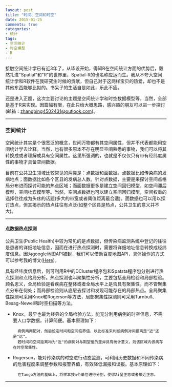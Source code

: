 ```yaml
---
layout: post
title: "时间、空间和时空"
date: 2015-01-25
comments: true
categories: 
- 统计
tags:
- 空间统计
- 时空模型
- R
---
```


接触空间统计学已有近3年了，从毕设开始，得知R在空间统计方面的优势后，毅然扎进"Spatial"和"R"的世界里，Spatial-R的也名称应运而生。我从不夸大空间统计学和R软件在我研究生时候的贡献，但自己对于这两样宝贝的热爱，却也不是其他东西能够比拟的。书呆子的生活自是如此，乐此不疲。

还是进入正题，这次主要讨论的主题是空间统计学和时空数据模型等，当然，全部是基于R来实现。因篇幅有限，在此只给大概思路，感兴趣的朋友可以进一步探讨(邮箱：[zhangbing4502431@outlook.com](zhangbing4502431@outlook.com))。

---------------------------------------------------------------

### 空间统计

空间统计其实是个很宽泛的概念，世间万物都有其空间属性，但并不代表都能用空间统计学去诠释。当然，也有很多原本不存在明显空间熟悉的事物，我们可以将其转换成或者理解成具有空间属性。这里所强调的，也就是不仅仅只有带有经纬度属性的事物才具备空间数据。

目前在公共卫生领域比较常见的两类是：点数据和面数据。点数据比如传染病的发病地点；面数据比如各个区县的发病总人数。针对点数据，主要是来探讨空间点格局分布进而探讨可能的热点区域；而面数据更多是建立空间回归模型，如空间滞后模型，空间杜宾模型等。当然，空间点数据也可以建立空间回归模型，空间权重的选择往往成为头疼的话题(多大的带宽或者阈值距离最合适)。面数据也可以用以探讨热点，但其揭示的热点往往有点泛(如整个区县是热点，公共卫生的意义并不大)。

--------------------------------------------------------------------

#### 点数据热点探测
 
公共卫生(Public Health)中较为常见的是点数据，但传染病监测系统中登记的往往是患者的详细地址信息，因而在进行热点探测时，需要将详细地址信息转换成经纬度信息。因为google地图API被封，我们可以借助百度地图API，具体操作的方式可以参考我的博文([Here](http://spatial-r.github.io/en/2014/06/Two-ways-to-get-coordinate-data/))。

具有经纬度信息后，则可利用R中的DCluster程序包和Spatsta程序包分别进行热点探测和点格局分析。热点探测也叫聚集性分析，主要包括全局检验和局部检验。顾名思义，全局检验是看疾病在整体或者全局水平上是否具有聚集性，而不管聚集点分布在何处；而局部检验则从底层去探讨和发现可能存在的局部热点。全局聚集性探测可采用Knox和Rogerson等方法，局部聚集性探测则可采用Turnbull、Besag-Newell和时空扫描等方法。  

- Knox，最早也最为经典的全局检验方法，能充分利用病例的时空信息，不需要人口学数据，计算简便。基本原理如下：

        病例两两配对，然后设定时间和空间临界值，以此标准来判断病例对间距离是"近"还是"远"。
        若时间和空间距离均为"近"的病例对与期望值的差异具有统计意义，则该区域内该病存在时空聚集性。
  
- Rogerson，能对传染病的时空进行动态监测，可利用历史数据和不同传染病的危害程度来调整参数和报警界值，有效降低漏报和误报。基本原理如下：  

        在Tango方法的基础上，将样本按n个单位进行分割，使得Zi呈正态或者接近正态。  
        
----------





